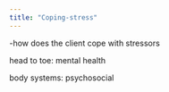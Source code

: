 ```yaml
---
title: "Coping-stress"
---
```

-how does the client cope with stressors

head to toe: mental health

body systems: psychosocial

